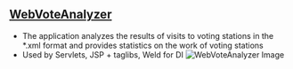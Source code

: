 ## [WebVoteAnalyzer](https://github.com/dvkom/skillbox-learning/tree/master/14/6/WebVoteAnalyzer)
* The application analyzes the results of visits to voting stations in the *.xml format and provides statistics on the work of voting stations
* Used by Servlets, JSP + taglibs, Weld for DI
![WebVoteAnalyzer Image](https://raw.githubusercontent.com/dvkom/skillbox-learning/master/images/webVoteAnalyzer.png)

